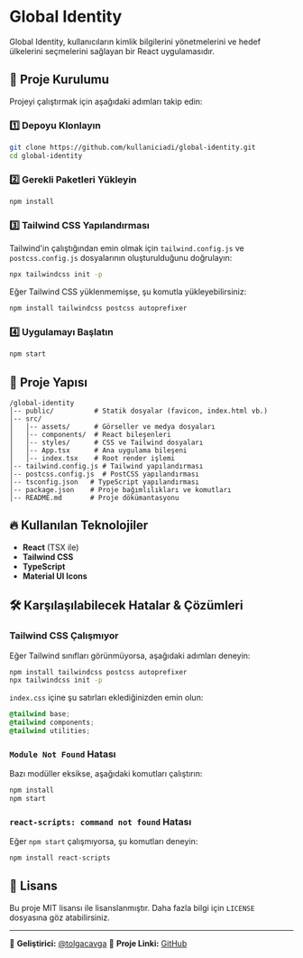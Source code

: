 # Global Identity

Global Identity, kullanıcıların kimlik bilgilerini yönetmelerini ve hedef ülkelerini seçmelerini sağlayan bir React uygulamasıdır.

## 🚀 Proje Kurulumu

Projeyi çalıştırmak için aşağıdaki adımları takip edin:

### 1️⃣ Depoyu Klonlayın
```bash
git clone https://github.com/kullaniciadi/global-identity.git
cd global-identity
```

### 2️⃣ Gerekli Paketleri Yükleyin
```bash
npm install
```

### 3️⃣ Tailwind CSS Yapılandırması
Tailwind'in çalıştığından emin olmak için `tailwind.config.js` ve `postcss.config.js` dosyalarının oluşturulduğunu doğrulayın:
```bash
npx tailwindcss init -p
```
Eğer Tailwind CSS yüklenmemişse, şu komutla yükleyebilirsiniz:
```bash
npm install tailwindcss postcss autoprefixer
```

### 4️⃣ Uygulamayı Başlatın
```bash
npm start
```

## 📂 Proje Yapısı

```
/global-identity
│-- public/          # Statik dosyalar (favicon, index.html vb.)
│-- src/
│   │-- assets/      # Görseller ve medya dosyaları
│   │-- components/  # React bileşenleri
│   │-- styles/      # CSS ve Tailwind dosyaları
│   │-- App.tsx      # Ana uygulama bileşeni
│   │-- index.tsx    # Root render işlemi
│-- tailwind.config.js # Tailwind yapılandırması
│-- postcss.config.js  # PostCSS yapılandırması
│-- tsconfig.json   # TypeScript yapılandırması
│-- package.json    # Proje bağımlılıkları ve komutları
│-- README.md       # Proje dökümantasyonu
```

## 🔥 Kullanılan Teknolojiler

- **React** (TSX ile)
- **Tailwind CSS**
- **TypeScript**
- **Material UI Icons**

## 🛠 Karşılaşılabilecek Hatalar & Çözümleri

### Tailwind CSS Çalışmıyor
Eğer Tailwind sınıfları görünmüyorsa, aşağıdaki adımları deneyin:
```bash
npm install tailwindcss postcss autoprefixer
npx tailwindcss init -p
```
`index.css` içine şu satırları eklediğinizden emin olun:
```css
@tailwind base;
@tailwind components;
@tailwind utilities;
```

### `Module Not Found` Hatası
Bazı modüller eksikse, aşağıdaki komutları çalıştırın:
```bash
npm install
npm start
```

### `react-scripts: command not found` Hatası
Eğer `npm start` çalışmıyorsa, şu komutları deneyin:
```bash
npm install react-scripts
```

## 📜 Lisans
Bu proje MIT lisansı ile lisanslanmıştır. Daha fazla bilgi için `LICENSE` dosyasına göz atabilirsiniz.

---
📌 **Geliştirici:** [@tolgacavga](https://github.com/cavga1903)
🚀 **Proje Linki:** [GitHub](https://cavga1903.github.io/global-identity-9/)
